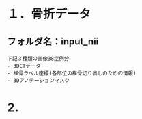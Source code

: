 # １．骨折データ
## フォルダ名：input_nii
    下記３種類の画像38症例分
    - 3DCTデータ
    - 椎骨ラベル座標(各部位の椎骨切り出しのための情報)
    - 3Dアノテーションマスク

# 2. 



